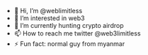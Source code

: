 - 👋 Hi, I’m @weblimitless
- 👀 I’m interested in web3
- 🌱 I’m currently hunting crypto airdrop
- 📫 How to reach me twitter @web3limitless
- ⚡ Fun fact: normal guy from myanmar

<!---
weblimitless/weblimitless is a ✨ special ✨ repository because its `README.md` (this file) appears on your GitHub profile.
You can click the Preview link to take a look at your changes.
--->
